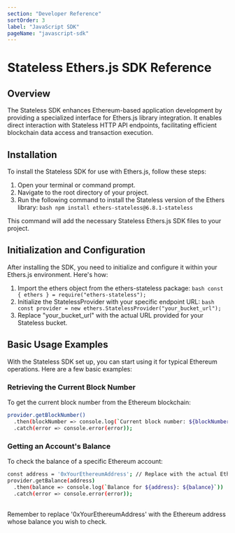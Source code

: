 ```yaml
---
section: "Developer Reference"
sortOrder: 3
label: "JavaScript SDK"
pageName: "javascript-sdk"
---
```


# Stateless Ethers.js SDK Reference

## Overview
The Stateless SDK enhances Ethereum-based application development by providing a specialized interface for Ethers.js library integration. It enables direct interaction with Stateless HTTP API endpoints, facilitating efficient blockchain data access and transaction execution.

## Installation
To install the Stateless SDK for use with Ethers.js, follow these steps:

1. Open your terminal or command prompt.
2. Navigate to the root directory of your project.
3. Run the following command to install the Stateless version of the Ethers library:
   ```bash npm install ethers-stateless@6.8.1-stateless```

This command will add the necessary Stateless Ethers.js SDK files to your project.

## Initialization and Configuration

After installing the SDK, you need to initialize and configure it within your Ethers.js environment. Here's how:

1. Import the ethers object from the ethers-stateless package: ```bash const { ethers } = require("ethers-stateless");```
2. Initialize the StatelessProvider with your specific endpoint URL: ```bash const provider = new ethers.StatelessProvider("your_bucket_url");```
3. Replace "your_bucket_url" with the actual URL provided for your Stateless bucket.

## Basic Usage Examples

With the Stateless SDK set up, you can start using it for typical Ethereum operations. Here are a few basic examples:

### Retrieving the Current Block Number

To get the current block number from the Ethereum blockchain:

```bash
provider.getBlockNumber()
  .then(blockNumber => console.log(`Current block number: ${blockNumber}`))
  .catch(error => console.error(error));
```

### Getting an Account's Balance

To check the balance of a specific Ethereum account:

```bash
const address = '0xYourEthereumAddress'; // Replace with the actual Ethereum address
provider.getBalance(address)
  .then(balance => console.log(`Balance for ${address}: ${balance}`))
  .catch(error => console.error(error));
```
<br>
Remember to replace '0xYourEthereumAddress' with the Ethereum address whose balance you wish to check.
